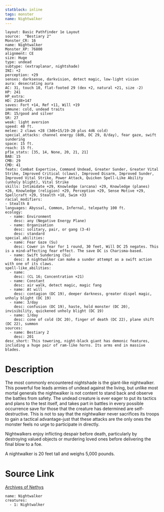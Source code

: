 ```yaml
---
statblock: inline
tags: monster
name: Nightwalker
---
```

```statblock
layout: Basic Pathfinder 1e Layout
source:  "Bestiary 2"
Monster_CR: 16
name: Nightwalker
Monster_XP: 76800
alignment: CE
size: Huge
type: undead
subtype: (extraplanar, nightshade)
INI: +2
perception: +29
senses: darksense, darkvision, detect magic, low-light vision
aura: desecrating aura
AC: 31, touch 10, flat-footed 29 (dex +2, natural +21, size -2)
HP: 241
HP_extra: 
HD: 21d8+147
saves: Fort +14, Ref +11, Will +19
immune: cold, undead traits
DR: 15/good and silver
SR: 27
weak: light aversion
speed: 40 ft.
melee: 2 claws +28 (3d6+15/19-20 plus 4d6 cold)
special_attacks: channel energy (8d6, DC 29, 8/day), fear gaze, swift sundering
space: 15 ft.
reach: 15 ft.
pf1e_stats: [35, 14, None, 20, 21, 21]
BAB: 15
CMB: 29
CMD: 41
feats: Combat Expertise, Command Undead, Greater Sunder, Greater Vital Strike, Improved Critical (claws), Improved Disarm, Improved Sunder, Improved Vital Strike, Power Attack, Quicken Spell-Like Ability (unholy blight), Vital Strike
skills: Intimidate +29, Knowledge (arcana) +29, Knowledge (planes) +26, Knowledge (religion) +29, Perception +29, Sense Motive +29, Spellcraft +29, Stealth +18, Swim +33
racial_modifiers:
- Stealth 8
languages: Abyssal, Common, Infernal, telepathy 100 ft.
ecology:
  - name: Environment
    desc: any (Negative Energy Plane)
  - name: Organisation
    desc: solitary, pair, or gang (3-4)
    desc: standard
special_abilities:
  - name: Fear Gaze (Su)
    desc: Cower in fear for 1 round, 30 feet, Will DC 25 negates. This is a mind-affecting fear effect. The save DC is Charisma-based.
  - name: Swift Sundering (Su)
    desc: A nightwalker can make a sunder attempt as a swift action with one of its claws.
spell-like_abilities:
  - name:
    desc: (CL 16; Concentration +21)
  - name: Constant
    desc: air walk, detect magic, magic fang
  - name: At will
    desc: contagion (DC 19), deeper darkness, greater dispel magic, unholy blight (DC 19)
  - name: 3/day
    desc: confusion (DC 19), haste, hold monster (DC 20), invisibility, quickened unholy blight (DC 19)
  - name: 1/day
    desc: cone of cold (DC 20), finger of death (DC 22), plane shift (DC 22), summon
sources:
  - name: Bestiary 2
    desc: 201
desc_short: This towering, night-black giant has demonic features, including a huge pair of ram-like horns. Its arms end in massive blades.
```
# Description
The most commonly encountered nightshade is the giant-like nightwalker. This powerful foe leads armies of undead against the living, but unlike most mortal generals the nightwalker is not content to stand back and observe the battles from safety. The undead creature is ever eager to put its tactics and plans to the test itself, and takes part in battles in every possible occurrence save for those that the creature has determined are self-destructive. This is not to say that the nightwalker never sacrifices its troops to gain a tactical advantage-just that these attacks are the only ones the monster feels no urge to participate in directly.

Nightwalkers enjoy inflicting despair before death, particularly by destroying valued objects or murdering loved ones before delivering the final blow to a foe.

A nightwalker is 20 feet tall and weighs 5,000 pounds.
# Source Link
[Archives of Nethys](https://aonprd.com/MonsterDisplay.aspx?ItemName=Nightwalker)
```encounter-table
name: Nightwalker
creatures:
  - 1: Nightwalker
```
